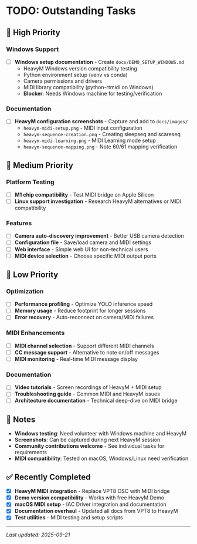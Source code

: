 # TODO: Outstanding Tasks

## 🚀 High Priority

### Windows Support
- [ ] **Windows setup documentation** - Create `docs/DEMO_SETUP_WINDOWS.md`
  - HeavyM Windows version compatibility testing
  - Python environment setup (venv vs conda)
  - Camera permissions and drivers
  - MIDI library compatibility (python-rtmidi on Windows)
  - **Blocker**: Needs Windows machine for testing/verification

### Documentation
- [ ] **HeavyM configuration screenshots** - Capture and add to `docs/images/`
  - `heavym-midi-setup.png` - MIDI input configuration
  - `heavym-sequence-creation.png` - Creating sleepseq and scareseq
  - `heavym-midi-learning.png` - MIDI Learning mode setup
  - `heavym-sequence-mapping.png` - Note 60/61 mapping verification

## 🔧 Medium Priority

### Platform Testing
- [ ] **M1 chip compatibility** - Test MIDI bridge on Apple Silicon
- [ ] **Linux support investigation** - Research HeavyM alternatives or MIDI compatibility

### Features
- [ ] **Camera auto-discovery improvement** - Better USB camera detection
- [ ] **Configuration file** - Save/load camera and MIDI settings
- [ ] **Web interface** - Simple web UI for non-technical users
- [ ] **MIDI device selection** - Choose specific MIDI output ports

## 🎯 Low Priority

### Optimization
- [ ] **Performance profiling** - Optimize YOLO inference speed
- [ ] **Memory usage** - Reduce footprint for longer sessions
- [ ] **Error recovery** - Auto-reconnect on camera/MIDI failures

### MIDI Enhancements
- [ ] **MIDI channel selection** - Support different MIDI channels
- [ ] **CC message support** - Alternative to note on/off messages
- [ ] **MIDI monitoring** - Real-time MIDI message display

### Documentation
- [ ] **Video tutorials** - Screen recordings of HeavyM + MIDI setup
- [ ] **Troubleshooting guide** - Common MIDI and HeavyM issues
- [ ] **Architecture documentation** - Technical deep-dive on MIDI bridge

## 📝 Notes

- **Windows testing**: Need volunteer with Windows machine and HeavyM
- **Screenshots**: Can be captured during next HeavyM session
- **Community contributions welcome** - See individual tasks for requirements
- **MIDI compatibility**: Tested on macOS, Windows/Linux need verification

## ✅ Recently Completed

- [x] **HeavyM MIDI integration** - Replace VPT8 OSC with MIDI bridge
- [x] **Demo version compatibility** - Works with free HeavyM Demo
- [x] **macOS MIDI setup** - IAC Driver integration and documentation
- [x] **Documentation overhaul** - Updated all docs from VPT8 to HeavyM
- [x] **Test utilities** - MIDI testing and setup scripts

---

*Last updated: 2025-09-21*